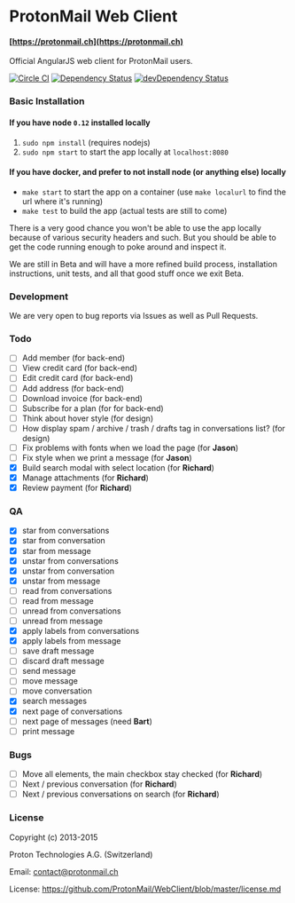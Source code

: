 ProtonMail Web Client
=======

#### [https://protonmail.ch](https://protonmail.ch)

Official AngularJS web client for ProtonMail users.

[![Circle CI](https://circleci.com/gh/ProtonMail/Angular.png)](https://circleci.com/gh/ProtonMail/Angular)
[![Dependency Status](https://david-dm.org/ProtonMail/Angular.png)](https://david-dm.org/ProtonMail/Angular)
[![devDependency Status](https://david-dm.org/ProtonMail/Angular/dev-status.png)](https://david-dm.org/ProtonMail/Angular#info=devDependencies)

### Basic Installation

#### If you have node `0.12` installed locally

1. `sudo npm install` (requires nodejs)
2. `sudo npm start` to start the app locally at `localhost:8080`

#### If you have docker, and prefer to not install node (or anything else) locally

- `make start` to start the app on a container (use `make localurl` to find the url where it's running)
- `make test` to build the app (actual tests are still to come)

There is a very good chance you won't be able to use the app locally because of various security headers and such. But you should be able to get the code running enough to poke around and inspect it.

We are still in Beta and will have a more refined build process, installation instructions, unit tests, and all that good stuff once we exit Beta.

### Development

We are very open to bug reports via Issues as well as Pull Requests.

### Todo

* [ ] Add member (for back-end)
* [ ] View credit card (for back-end)
* [ ] Edit credit card (for back-end)
* [ ] Add address (for back-end)
* [ ] Download invoice (for back-end)
* [ ] Subscribe for a plan (for for back-end)
* [ ] Think about hover style (for design)
* [ ] How display spam / archive / trash / drafts tag in conversations list? (for design)
* [ ] Fix problems with fonts when we load the page (for **Jason**)
* [ ] Fix style when we print a message (for **Jason**)
* [x] Build search modal with select location (for **Richard**)
* [x] Manage attachments (for **Richard**)
* [x] Review payment (for **Richard**)

### QA

* [x] star from conversations
* [x] star from conversation
* [x] star from message
* [x] unstar from conversations
* [x] unstar from conversation
* [x] unstar from message
* [ ] read from conversations
* [ ] read from message
* [ ] unread from conversations
* [ ] unread from message
* [x] apply labels from conversations
* [x] apply labels from message
* [ ] save draft message
* [ ] discard draft message
* [ ] send message
* [ ] move message
* [ ] move conversation
* [x] search messages
* [x] next page of conversations
* [ ] next page of messages (need **Bart**)
* [ ] print message

### Bugs

* [ ] Move all elements, the main checkbox stay checked (for **Richard**)
* [ ] Next / previous conversation (for **Richard**)
* [ ] Next / previous conversations on search (for **Richard**)

### License

Copyright (c) 2013-2015

Proton Technologies A.G. (Switzerland)

Email: contact@protonmail.ch

License: https://github.com/ProtonMail/WebClient/blob/master/license.md
